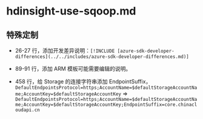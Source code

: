 # hdinsight-use-sqoop.md

## 特殊定制

* 26-27 行，添加开发差异说明：`[!INCLUDE [azure-sdk-developer-differences](../../includes/azure-sdk-developer-differences.md)]`

* 89-91 行，添加 ARM 模板可能需要编辑的说明。

* 458 行，给 Storage 的连接字符串添加 EndpointSuffix，`DefaultEndpointsProtocol=https;AccountName=$defaultStorageAccountName;AccountKey=$defaultStorageAccountKey` => `DefaultEndpointsProtocol=https;AccountName=$defaultStorageAccountName;AccountKey=$defaultStorageAccountKey;EndpointSuffix=core.chinacloudapi.cn`
